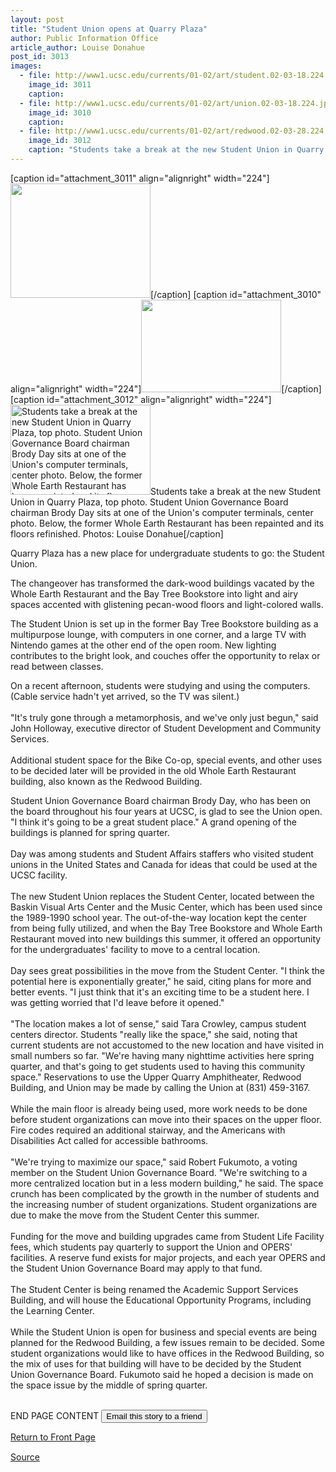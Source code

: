 ```yaml
---
layout: post
title: "Student Union opens at Quarry Plaza"
author: Public Information Office
article_author: Louise Donahue
post_id: 3013
images:
  - file: http://www1.ucsc.edu/currents/01-02/art/student.02-03-18.224.jpg
    image_id: 3011
    caption: 
  - file: http://www1.ucsc.edu/currents/01-02/art/union.02-03-18.224.jpg
    image_id: 3010
    caption: 
  - file: http://www1.ucsc.edu/currents/01-02/art/redwood.02-03-28.224.jpg
    image_id: 3012
    caption: "Students take a break at the new Student Union in Quarry Plaza, top photo. Student Union Governance Board chairman Brody Day sits at one of the Union's computer terminals, center photo. Below, the former Whole Earth Restaurant has been repainted and its floors refinished. Photos: Louise Donahue"
---
```


[caption id="attachment_3011" align="alignright" width="224"]<a href="http://dev-ucsc-news.pantheonsite.io/wp-content/uploads/2002/03/student.02-03-18.224.jpg"><img class="size-full wp-image-3011" src="http://dev-ucsc-news.pantheonsite.io/wp-content/uploads/2002/03/student.02-03-18.224.jpg" alt="" width="224" height="183" /></a>[/caption]
[caption id="attachment_3010" align="alignright" width="224"]<a href="http://dev-ucsc-news.pantheonsite.io/wp-content/uploads/2002/03/union.02-03-18.224.jpg"><img class="size-full wp-image-3010" src="http://dev-ucsc-news.pantheonsite.io/wp-content/uploads/2002/03/union.02-03-18.224.jpg" alt="" width="224" height="148" /></a>[/caption]
[caption id="attachment_3012" align="alignright" width="224"]<a href="http://dev-ucsc-news.pantheonsite.io/wp-content/uploads/2002/03/redwood.02-03-28.224.jpg"><img class="size-full wp-image-3012" src="http://dev-ucsc-news.pantheonsite.io/wp-content/uploads/2002/03/redwood.02-03-28.224.jpg" alt="Students take a break at the new Student Union in Quarry Plaza, top photo. Student Union Governance Board chairman Brody Day sits at one of the Union's computer terminals, center photo. Below, the former Whole Earth Restaurant has been repainted and its floors refinished. Photos: Louise Donahue" width="224" height="144" /></a>Students take a break at the new Student Union in Quarry Plaza, top photo. Student Union Governance Board chairman Brody Day sits at one of the Union's computer terminals, center photo. Below, the former Whole Earth Restaurant has been repainted and its floors refinished. Photos: Louise Donahue[/caption]
<p>
  Quarry Plaza has a new place for undergraduate students to go: the Student Union.
</p>
<p>
  The changeover has transformed the dark-wood buildings vacated by the Whole Earth Restaurant and the Bay Tree Bookstore into light and airy spaces accented with glistening pecan-wood floors and light-colored walls.
</p>The Student Union is set up in the former Bay Tree Bookstore building as a multipurpose lounge, with computers in one corner, and a large TV with Nintendo games at the other end of the open room. New lighting contributes to the bright look, and couches offer the opportunity to relax or read between classes.
<p>
  On a recent afternoon, students were studying and using the computers. (Cable service hadn't yet arrived, so the TV was silent.)<br>
  <br>
  "It's truly gone through a metamorphosis, and we've only just begun," said John Holloway, executive director of Student Development and Community Services.<br>
  <br>
  Additional student space for the Bike Co-op, special events, and other uses to be decided later will be provided in the old Whole Earth Restaurant building, also known as the Redwood Building.
</p>
<p>
  Student Union Governance Board chairman Brody Day, who has been on the board throughout his four years at UCSC, is glad to see the Union open. "I think it's going to be a great student place." A grand opening of the buildings is planned for spring quarter.<br>
  <br>
  Day was among students and Student Affairs staffers who visited student unions in the United States and Canada for ideas that could be used at the UCSC facility.<br>
  <br>
  The new Student Union replaces the Student Center, located between the Baskin Visual Arts Center and the Music Center, which has been used since the 1989-1990 school year. The out-of-the-way location kept the center from being fully utilized, and when the Bay Tree Bookstore and Whole Earth Restaurant moved into new buildings this summer, it offered an opportunity for the undergraduates' facility to move to a central location.<br>
  <br>
  Day sees great possibilities in the move from the Student Center. "I think the potential here is exponentially greater," he said, citing plans for more and better events. "I just think that it's an exciting time to be a student here. I was getting worried that I'd leave before it opened."<br>
  <br>
  "The location makes a lot of sense," said Tara Crowley, campus student centers director. Students "really like the space," she said, noting that current students are not accustomed to the new location and have visited in small numbers so far. "We're having many nighttime activities here spring quarter, and that's going to get students used to having this community space." Reservations to use the Upper Quarry Amphitheater, Redwood Building, and Union may be made by calling the Union at (831) 459-3167.<br>
  <br>
  While the main floor is already being used, more work needs to be done before student organizations can move into their spaces on the upper floor. Fire codes required an additional stairway, and the Americans with Disabilities Act called for accessible bathrooms.<br>
  <br>
  "We're trying to maximize our space," said Robert Fukumoto, a voting member on the Student Union Governance Board. "We're switching to a more centralized location but in a less modern building," he said. The space crunch has been complicated by the growth in the number of students and the increasing number of student organizations. Student organizations are due to make the move from the Student Center this summer.<br>
  <br>
  Funding for the move and building upgrades came from Student Life Facility fees, which students pay quarterly to support the Union and OPERS' facilities. A reserve fund exists for major projects, and each year OPERS and the Student Union Governance Board may apply to that fund.<b><br>
  <br></b>The Student Center is being renamed the Academic Support Services Building, and will house the Educational Opportunity Programs, including the Learning Center.<br>
  <br>
  While the Student Union is open for business and special events are being planned for the Redwood Building, a few issues remain to be decided. Some student organizations would like to have offices in the Redwood Building, so the mix of uses for that building will have to be decided by the Student Union Governance Board. Fukumoto said he hoped a decision is made on the space issue by the middle of spring quarter.
</p>
<p>
  <br>
  END PAGE CONTENT <input name="t1" size="-1" type="hidden"> <input type="submit" value="Email this story to a friend">
</p>
<p>
  <a href="../../index.html">Return to Front Page</a> <img align="bottom" alt=" " border="0" height="1" src="../../images/trans.gif" width="385">
</p>
<p><a href="http://www1.ucsc.edu/currents/01-02/03-18/student_union.html" title="Permalink to student_union">Source</a></p>
